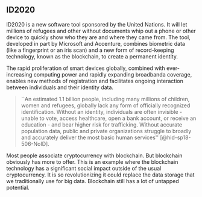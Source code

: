 ID2020
------

ID2020 is a new software tool sponsored by the United Nations. It will
let millions of refugees and other without documents whip out a phone or
other device to quickly show who they are and where they came from. The
tool, developed in part by Microsoft and Accenture, combines biometric
data (like a fingerprint or an iris scan) and a new form of
record-keeping technology, known as the blockchain, to create a
permanent identity.

The rapid proliferation of smart devices globally, combined with
ever-increasing computing power and rapidly expanding broadbanda
coverage, enables new methods of registration and facilitates ongoing
interaction between individuals and their identity data.



> ``An estimated 1.1 billion people, including many millions of
> children, women and refugees, globally lack any form of officially
> recognized identification. Without an identity, individuals are
> often invisible - unable to vote, access healthcare, open a bank
> account, or receive an education - and bear higher risk for
> trafficking. Without accurate population data, public and private
> organizations struggle to broadly and accurately deliver the most
> basic human services'' [@hid-sp18-506-NoID].



Most people associate cryptocurrency with blockchain. But blockchain
obviously has more to offer. This is an example where the blockchain
technology has a significant social impact outside of the usual
cryptocurrency. It is so revolutionizing it could replace the data
storage that we traditionally use for big data. Blockchain still has a
lot of untapped potential.
